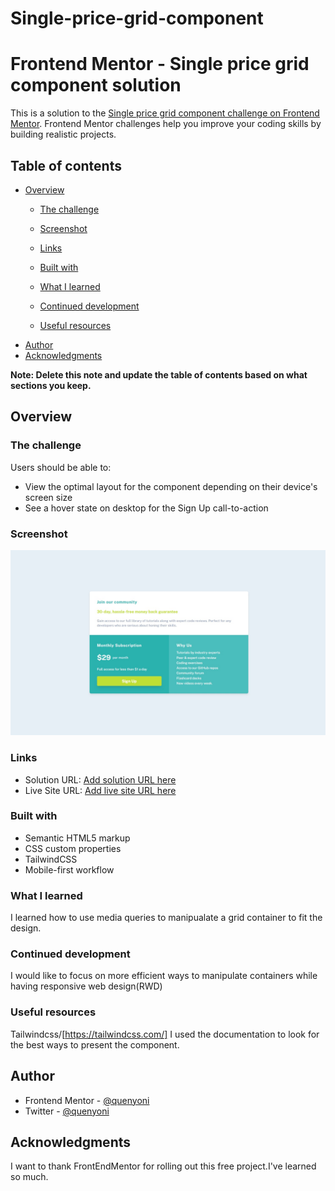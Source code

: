 # Single-price-grid-component
# Frontend Mentor - Single price grid component solution

This is a solution to the [Single price grid component challenge on Frontend Mentor](https://www.frontendmentor.io/challenges/single-price-grid-component-5ce41129d0ff452fec5abbbc). Frontend Mentor challenges help you improve your coding skills by building realistic projects. 

## Table of contents

- [Overview](#overview)
  - [The challenge](#the-challenge)
  - [Screenshot](#screenshot)
  - [Links](#links)

  - [Built with](#built-with)
  - [What I learned](#what-i-learned)
  - [Continued development](#continued-development)
  - [Useful resources](#useful-resources)
- [Author](#author)
- [Acknowledgments](#acknowledgments)

**Note: Delete this note and update the table of contents based on what sections you keep.**

## Overview

### The challenge

Users should be able to:

- View the optimal layout for the component depending on their device's screen size
- See a hover state on desktop for the Sign Up call-to-action

### Screenshot

![](./screenshot.jpg)


### Links

- Solution URL: [Add solution URL here](https://your-solution-url.com)
- Live Site URL: [Add live site URL here](https://your-live-site-url.com)


### Built with

- Semantic HTML5 markup
- CSS custom properties
- TailwindCSS
- Mobile-first workflow


### What I learned

I learned how to use media queries to manipualate a grid container to fit the design. 


### Continued development

I would like to focus on more efficient ways to manipulate containers while having responsive web design(RWD)

### Useful resources

Tailwindcss/[https://tailwindcss.com/] I used the documentation to look for the best ways to present the component.

## Author

- Frontend Mentor - [@quenyoni](https://www.frontendmentor.io/profile/quenyoni)
- Twitter - [@quenyoni](https://twitter.com/quenyoni)



## Acknowledgments

I want to thank FrontEndMentor for rolling out this free project.I've learned so much.
